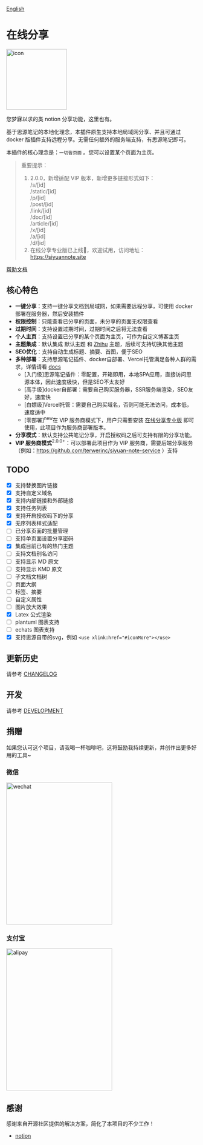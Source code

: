 [English](README.md)

# 在线分享

<img src="https://ghproxy.com/https://github.com/terwer/siyuan-plugin-blog/blob/main/icon.png" width="160" height="160" alt="icon">

您梦寐以求的类 notion 分享功能，这里也有。

基于思源笔记的本地化理念，本插件原生支持本地局域网分享、并且可通过 docker 版插件支持远程分享。无需任何额外的服务端支持，有思源笔记即可。

本插件的核心理念是：`一切皆页面` 。您可以设置某个页面为主页。

> 重要提示：
> 1. 2.0.0，新增适配 VIP 版本，新增更多链接形式如下：    
     /s/[id]  
     /static/[id]  
     /p/[id]  
     /post/[id]  
     /link/[id]   
     /doc/[id]  
     /article/[id]   
     /x/[id]  
     /a/[id]  
     /d/[id]    
> 2. 在线分享专业版已上线🎉，欢迎试用，访问地址：https://siyuannote.site

[帮助文档](https://blog.terwer.space/s/20230621001422-xsimx5v)

## 核心特色

- **一键分享**：支持一键分享文档到局域网，如果需要远程分享，可使用 docker 部署在服务器，然后安装插件
- **权限控制**：只能查看已分享的页面，未分享的页面无权限查看
- **过期时间**：支持设置过期时间，过期时间之后将无法查看
- **个人主页**：支持设置已分享的某个页面为主页，可作为自定义博客主页
- **主题集成**：默认集成 默认主题 和 [Zhihu](https://github.com/terwer/siyuan-theme-zhihu) 主题，后续可支持切换其他主题
- **SEO优化**：支持自动生成标题、摘要、首图，便于SEO
- **多种部署**：支持思源笔记插件、docker自部署、Vercel托管满足各种人群的需求，详情请看 [docs](https://blog.terwer.space/s/20230621001422-xsimx5v)
  - [入门级]思源笔记插件：零配置，开箱即用，本地SPA应用，直接访问思源本体，因此速度极快，但是SEO不太友好
  - [高手级]docker自部署：需要自己购买服务器，SSR服务端渲染，SEO友好，速度快
  - [白嫖级]Vercel托管：需要自己购买域名，否则可能无法访问，成本低，速度适中
  - [零部署]<sup>new</sup>在 VIP 服务商模式下，用户只需要安装 [在线分享专业版](https://github.com/terwerinc/siyuan-plugin-share-pro) 即可使用，此项目作为服务商部署版本。
- **分享模式**：默认支持公共笔记分享，开启授权码之后可支持有限的分享功能。
- **VIP 服务商模式**<sup>2.0.0+</sup>：可以部署此项目作为 VIP 服务商，需要后端分享服务（例如：https://github.com/terwerinc/siyuan-note-service ）支持

## TODO

- [X] 支持替换图片链接
- [X] 支持自定义域名
- [X] 支持内部链接和外部链接
- [X] 支持任务列表
- [X] 支持开启授权码下的分享
- [X] 无序列表样式适配
- [ ] 已分享页面的批量管理
- [ ] 支持单页面设置分享密码
- [X] 集成目前已有的热门主题
- [ ] 支持文档别名访问
- [ ] 支持显示 MD 原文
- [ ] 支持显示 KMD 原文
- [ ] 子文档文档树
- [ ] 页面大纲
- [ ] 标签、摘要
- [ ] 自定义属性
- [ ] 图片放大效果
- [X] Latex 公式渲染
- [ ] plantuml 图表支持
- [ ] echats 图表支持
- [X] 支持思源自带的svg，例如 `<use xlink:href="#iconMore"></use>`

## 更新历史

请参考 [CHANGELOG](https://github.com/terwer/siyuan-plugin-blog/blob/main/CHANGELOG.md)

## 开发

请参考 [DEVELOPMENT](./DEVELOPMENT.md)

## 捐赠

如果您认可这个项目，请我喝一杯咖啡吧，这将鼓励我持续更新，并创作出更多好用的工具~

### 微信

<div>
<img src="https://static-rs-terwer.oss-cn-beijing.aliyuncs.com/donate/wechat.jpg" alt="wechat" style="width:280px;height:375px;" />
</div>

### 支付宝

<div>
<img src="https://static-rs-terwer.oss-cn-beijing.aliyuncs.com/donate/alipay.jpg" alt="alipay" style="width:280px;height:375px;" />
</div>

## 感谢

感谢来自开源社区提供的解决方案，简化了本项目的不少工作！

- [notion](https://notion.so)